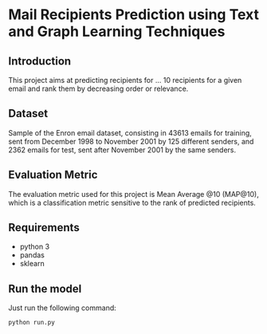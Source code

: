 # Mail Recipients Prediction using Text and Graph Learning Techniques

## Introduction

This project aims at predicting recipients for ... 10 recipients for a given email and rank them by decreasing order or relevance.

## Dataset

Sample of the Enron email dataset, consisting in 43613 emails for training, sent from December 1998 to November 2001 by 125 different senders, and 2362 emails for test, sent after November 2001 by the same senders. 

## Evaluation Metric

The evaluation metric used for this project is Mean Average @10 (MAP@10), which is a classification metric sensitive to the rank of predicted recipients. 

## Requirements
+ python 3
+ pandas
+ sklearn

## Run the model

Just run the following command:
```bash
python run.py
```


